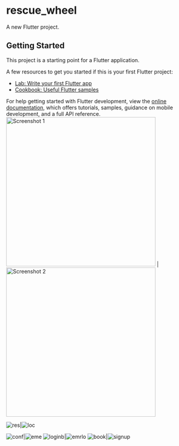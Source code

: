 # rescue_wheel

A new Flutter project.

## Getting Started

This project is a starting point for a Flutter application.

A few resources to get you started if this is your first Flutter project:

- [Lab: Write your first Flutter app](https://docs.flutter.dev/get-started/codelab)
- [Cookbook: Useful Flutter samples](https://docs.flutter.dev/cookbook)

For help getting started with Flutter development, view the
[online documentation](https://docs.flutter.dev/), which offers tutorials,
samples, guidance on mobile development, and a full API reference.
<img src="/path/to/screenshot1.png" alt="Screenshot 1" width="400"/> | <img src="/path/to/screenshot2.png" alt="Screenshot 2" width="400"/>

![res](https://github.com/srikartv/rescue_wheel_main/assets/123182324/38caaeb5-96d1-43b2-aa3b-62f6f92a0959)|![loc](https://github.com/srikartv/rescue_wheel_main/assets/123182324/b6491dcc-82a4-4a19-a54e-23887a3dc8a7)

![conf](https://github.com/srikartv/rescue_wheel_main/assets/123182324/f96151f5-21de-41e1-aa56-71b5147ffa1c)|![eme](https://github.com/srikartv/rescue_wheel_main/assets/123182324/5cd0eecd-b16c-4bc0-aa99-caccc99e362b)
![loginb](https://github.com/srikartv/rescue_wheel_main/assets/123182324/e77549ee-f4f1-43f9-bd29-3692806a61a9)|![emrlo](https://github.com/srikartv/rescue_wheel_main/assets/123182324/e4a52f94-3df4-428f-b7c1-00cf59619e04)
![book](https://github.com/srikartv/rescue_wheel_main/assets/123182324/e2f7eaad-d8a3-4d61-bde2-46de24fd286d)|![signup](https://github.com/srikartv/rescue_wheel_main/assets/123182324/cc1379d4-6b9a-4595-a1bc-9cfc550ca0a9)
